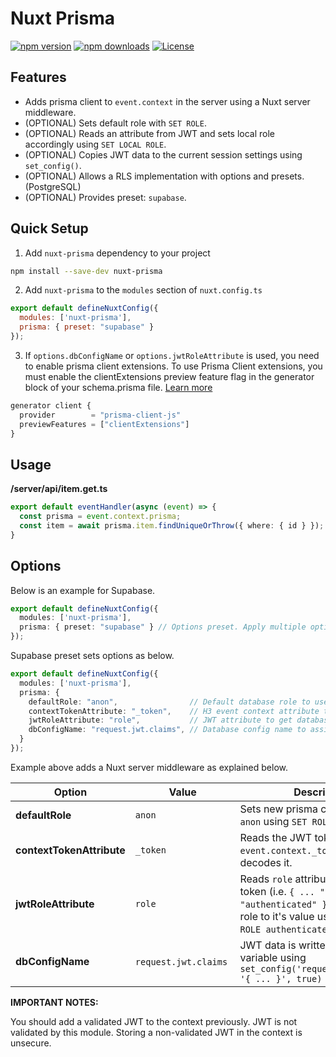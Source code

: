 <!--
Get your module up and running quickly.

Find and replace all on all files (CMD+SHIFT+F):
- Name: Nuxt Prisma
- Package name: nuxt-prisma
- Description: My new Nuxt module
-->

# Nuxt Prisma

[![npm version][npm-version-src]][npm-version-href]
[![npm downloads][npm-downloads-src]][npm-downloads-href]
[![License][license-src]][license-href]

## Features

<!-- Highlight some of the features your module provide here -->
- Adds prisma client to `event.context` in the server using a Nuxt server middleware.
- (OPTIONAL) Sets default role with `SET ROLE`.
- (OPTIONAL) Reads an attribute from JWT and sets local role accordingly using `SET LOCAL ROLE`.
- (OPTIONAL) Copies JWT data to the current session settings using `set_config()`.
- (OPTIONAL) Allows a RLS implementation with options and presets. (PostgreSQL)
- (OPTIONAL) Provides preset: `supabase`.

## Quick Setup

1. Add `nuxt-prisma` dependency to your project

```bash
npm install --save-dev nuxt-prisma
```

2. Add `nuxt-prisma` to the `modules` section of `nuxt.config.ts`

```js
export default defineNuxtConfig({
  modules: ['nuxt-prisma'],
  prisma: { preset: "supabase" }
});
```

3. If `options.dbConfigName` or `options.jwtRoleAttribute` is used, you need to enable prisma client extensions. To use Prisma Client extensions, you must enable the clientExtensions preview feature flag in the generator block of your schema.prisma file. [Learn more](https://www.prisma.io/docs/concepts/components/prisma-client/client-extensions)

```js
generator client {
  provider        = "prisma-client-js"
  previewFeatures = ["clientExtensions"]
}
```

## Usage

**/server/api/item.get.ts**
```ts
export default eventHandler(async (event) => {
  const prisma = event.context.prisma;
  const item = await prisma.item.findUniqueOrThrow({ where: { id } });
}
```

## Options

Below is an example for Supabase.

```ts
export default defineNuxtConfig({
  modules: ['nuxt-prisma'],
  prisma: { preset: "supabase" } // Options preset. Apply multiple options for a specific framework.
});
```

Supabase preset sets options as below.

```ts
export default defineNuxtConfig({
  modules: ['nuxt-prisma'],
  prisma: {
    defaultRole: "anon",                // Default database role to use for unauthenticated users. Set by `SET ROLE`.
    contextTokenAttribute: "_token",    // H3 event context attribute to get JWT token. WARNING: The token should be validated previously. This module does not validate JWT token.
    jwtRoleAttribute: "role",           // JWT attribute to get database role from.
    dbConfigName: "request.jwt.claims", // Database config name to assign contents of the JWT token. All decoded data is assigned to this config as a stringified JSON.
  }
});
```

Example above adds a Nuxt server middleware as explained below.

|Option|Value|Description|
|---|---|---|
| **defaultRole** | `anon` | Sets new prisma client's role to `anon` using `SET ROLE anon` |
| **contextTokenAttribute** | `_token` | Reads the JWT token from `event.context._token` and decodes it. |
| **jwtRoleAttribute** | `role` | Reads `role` attribute from JWT token (i.e. `{ ... "role": "authenticated" }`) and sets local role to it's value using `SET LOCAL ROLE authenticated`. |
| **dbConfigName** | `request.jwt.claims` | JWT data is written local config variable using `set_config('request.jwt.claims', '{ ... }', true)` |

**IMPORTANT NOTES:**

You should add a validated JWT to the context previously. JWT is not validated by this module. Storing a non-validated JWT in the context is unsecure.

<!-- Badges -->
[npm-version-src]: https://img.shields.io/npm/v/nuxt-prisma/latest.svg?style=flat&colorA=18181B&colorB=28CF8D
[npm-version-href]: https://npmjs.com/package/nuxt-prisma

[npm-downloads-src]: https://img.shields.io/npm/dm/nuxt-prisma.svg?style=flat&colorA=18181B&colorB=28CF8D
[npm-downloads-href]: https://npmjs.com/package/nuxt-prisma

[license-src]: https://img.shields.io/npm/l/nuxt-prisma.svg?style=flat&colorA=18181B&colorB=28CF8D
[license-href]: https://npmjs.com/package/nuxt-prisma
